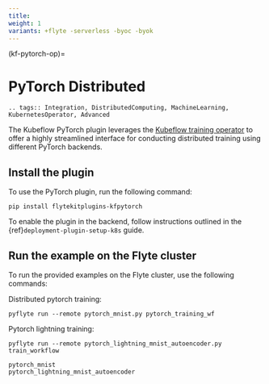 ```yaml
---
title:
weight: 1
variants: +flyte -serverless -byoc -byok
---
```


(kf-pytorch-op)=

# PyTorch Distributed

```{eval-rst}
.. tags:: Integration, DistributedComputing, MachineLearning, KubernetesOperator, Advanced
```

The Kubeflow PyTorch plugin leverages the [Kubeflow training operator](https://github.com/kubeflow/training-operator)
to offer a highly streamlined interface for conducting distributed training using different PyTorch backends.

## Install the plugin

To use the PyTorch plugin, run the following command:

```
pip install flytekitplugins-kfpytorch
```

To enable the plugin in the backend, follow instructions outlined in the {ref}`deployment-plugin-setup-k8s` guide.

## Run the example on the Flyte cluster

To run the provided examples on the Flyte cluster, use the following commands:

Distributed pytorch training:

```
pyflyte run --remote pytorch_mnist.py pytorch_training_wf
```

Pytorch lightning training:

```
pyflyte run --remote pytorch_lightning_mnist_autoencoder.py train_workflow
```

```{auto-examples-toc}
pytorch_mnist
pytorch_lightning_mnist_autoencoder
```
